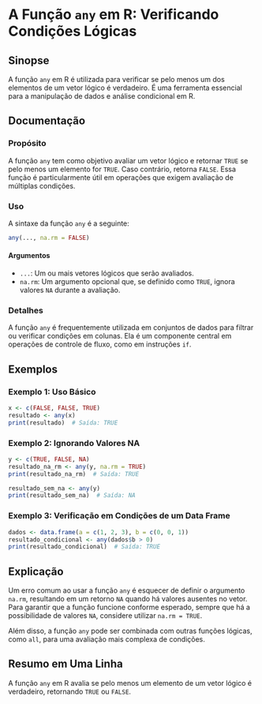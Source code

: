 <!--
Meta Description: # A Função `any` em R: Verificando Condições Lógicas ## Sinopse A função `any` em R é utilizada para verificar se pelo menos um dos elementos de um ve...
Meta Keywords: any, true, função, false, condições
-->

# A Função `any` em R: Verificando Condições Lógicas

## Sinopse
A função `any` em R é utilizada para verificar se pelo menos um dos elementos de um vetor lógico é verdadeiro. É uma ferramenta essencial para a manipulação de dados e análise condicional em R.

## Documentação
### Propósito
A função `any` tem como objetivo avaliar um vetor lógico e retornar `TRUE` se pelo menos um elemento for `TRUE`. Caso contrário, retorna `FALSE`. Essa função é particularmente útil em operações que exigem avaliação de múltiplas condições.

### Uso
A sintaxe da função `any` é a seguinte:

```R
any(..., na.rm = FALSE)
```

#### Argumentos
- `...`: Um ou mais vetores lógicos que serão avaliados.
- `na.rm`: Um argumento opcional que, se definido como `TRUE`, ignora valores `NA` durante a avaliação.

### Detalhes
A função `any` é frequentemente utilizada em conjuntos de dados para filtrar ou verificar condições em colunas. Ela é um componente central em operações de controle de fluxo, como em instruções `if`.

## Exemplos
### Exemplo 1: Uso Básico
```R
x <- c(FALSE, FALSE, TRUE)
resultado <- any(x)
print(resultado)  # Saída: TRUE
```

### Exemplo 2: Ignorando Valores NA
```R
y <- c(TRUE, FALSE, NA)
resultado_na_rm <- any(y, na.rm = TRUE)
print(resultado_na_rm)  # Saída: TRUE

resultado_sem_na <- any(y)
print(resultado_sem_na)  # Saída: NA
```

### Exemplo 3: Verificação em Condições de um Data Frame
```R
dados <- data.frame(a = c(1, 2, 3), b = c(0, 0, 1))
resultado_condicional <- any(dados$b > 0)
print(resultado_condicional)  # Saída: TRUE
```

## Explicação
Um erro comum ao usar a função `any` é esquecer de definir o argumento `na.rm`, resultando em um retorno `NA` quando há valores ausentes no vetor. Para garantir que a função funcione conforme esperado, sempre que há a possibilidade de valores `NA`, considere utilizar `na.rm = TRUE`.

Além disso, a função `any` pode ser combinada com outras funções lógicas, como `all`, para uma avaliação mais complexa de condições.

## Resumo em Uma Linha
A função `any` em R avalia se pelo menos um elemento de um vetor lógico é verdadeiro, retornando `TRUE` ou `FALSE`.